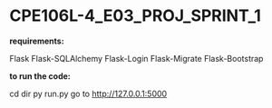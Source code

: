 # CPE106L-4_E03_PROJ_SPRINT_1

**requirements:**

Flask
Flask-SQLAlchemy
Flask-Login
Flask-Migrate
Flask-Bootstrap

**to run the code:**

cd dir
py run.py
go to http://127.0.0.1:5000
